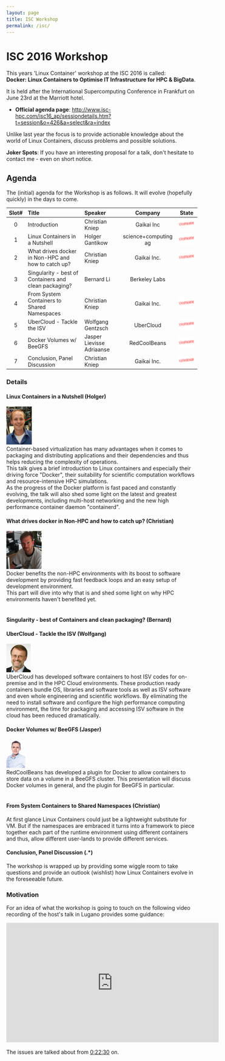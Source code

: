 ```yaml
---
layout: page
title: ISC Workshop
permalink: /isc/
---
```


# ISC 2016 Workshop

This years 'Linux Container' workshop at the ISC 2016 is called: <br>
 **Docker: Linux Containers to Optimise IT Infrastructure for HPC & BigData**.
 
It is held after the International Supercomputing Conference in Frankfurt on June 23rd at the Marriott hotel.

- **Official agenda page**: http://www.isc-hpc.com/isc16_ap/sessiondetails.htm?t=session&o=426&a=select&ra=index

Unlike last year the focus is to provide actionable knowledge about the world of Linux Containers, discuss problems and possible solutions.

**Joker Spots**: If you have an interesting proposal for a talk, don't hesitate to contact me - even on short notice.

## Agenda

The (initial) agenda for the Workshop is as follows. It will evolve (hopefully quickly) in the days to come.

| Slot# |   Title                                  | Speaker   |  Company | State  |
|:-----:|:----------------------------------- |:------------- |:------:|:------:|
| 0 | Introduction                        | Christian Kniep | Gaikai Inc | ![](/pics/confirmed.png) | 
| 1 | Linux Containers in a Nutshell | Holger Gantikow | science+computing ag | ![](/pics/confirmed.png)  |
| 2 | What drives docker in Non-HPC and how to catch up? | Christian Kniep | Gaikai Inc. | ![](/pics/confirmed.png) |
| 3 | Singularity - best of Containers and clean packaging? | Bernard Li | Berkeley Labs |  |
| 4 | From System Containers to Shared Namespaces | Christian Kniep | Gaikai Inc. | ![](/pics/confirmed.png) |
| 5 | UberCloud - Tackle the ISV | Wolfgang Gentzsch | UberCloud | ![](/pics/confirmed.png) |
| 6 | Docker Volumes w/ BeeGFS | Jasper Lievisse Adriaanse | RedCoolBeans |  ![](/pics/confirmed.png) |
| 7 | Conclusion, Panel Discussion | Christian Kniep | Gaikai Inc. | ![](/pics/confirmed.png) |

### Details

#### Linux Containers in a Nutshell (Holger)
<div id="portrait">
    <img height="100" src="/pics/isc/holger.jpg">
</div>
Container-based virtualization has many advantages when it comes to packaging and distributing applications and their dependencies and thus helps reducing the complexity of operations.<br>
This talk gives a brief introduction to Linux containers and especially their driving force "Docker", their suitability for scientific computation workflows and resource-intensive HPC simulations.<br>
As the progress of the Docker platform is fast paced and constantly evolving, the talk will also shed some light on the latest and greatest developments, including multi-host networking and the new high performance container daemon "containerd".


#### What drives docker in Non-HPC and how to catch up? (Christian)
<div id="portrait">
    <img height="100" src="/pics/Christian.png">
</div>
Docker benefits the non-HPC environments with its boost to software development by providing fast feedback loops and an easy setup of development environment.<br>
This part will dive into why that is and shed some light on why HPC environments haven't benefited yet.
 <br>
 <br>
 
#### Singularity - best of Containers and clean packaging? (Bernard)

#### UberCloud - Tackle the ISV (Wolfgang)
<div id="portrait">
    <img height="75" src="/pics/isc/wolfgang.jpg">
</div>
UberCloud has developed software containers to host ISV codes for on-premise and in the HPC Cloud environments. These production ready containers bundle OS, libraries and software tools as well as ISV software and even whole engineering and scientific workflows. By eliminating the need to install software and configure the high performance computing environment, the time for packaging and accessing ISV software in the cloud has been reduced dramatically.

#### Docker Volumes w/ BeeGFS (Jasper)
<div id="portrait">
    <img height="75" src="/pics/isc/jasper.jpeg">
</div>
RedCoolBeans has developed a plugin for Docker to allow containers to store data on a volume in a BeeGFS cluster. This presentation will discuss Docker volumes in general, and the plugin for BeeGFS in particular.
 <br>
 <br>


#### From System Containers to Shared Namespaces (Christian)

At first glance Linux Containers could just be a lightweight substitute for VM. But if the namespaces are embraced it turns into a framework to piece together each part of the runtime environment using different containers and thus, allow different user-lands to provide different services.

#### Conclusion, Panel Discussion	 (.*)

The workshop is wrapped up by providing some wiggle room to take questions and provide an outlook (wishlist) how Linux Containers evolve in the foreseeable future.

### Motivation

For an idea of what the workshop is going to touch on the following video recording of the host's talk in Lugano provides some guidance:

<iframe width="560" height="315" src="https://www.youtube.com/embed/3gTJj-HuZuo?list=PLfE3_wJGw9KS3PBvqEcDdpiODeDjAs5v8" frameborder="0" allowfullscreen></iframe>

The issues are talked about from [0:22:30](https://youtu.be/3gTJj-HuZuo?list=PLfE3_wJGw9KS3PBvqEcDdpiODeDjAs5v8&t=1350) on.